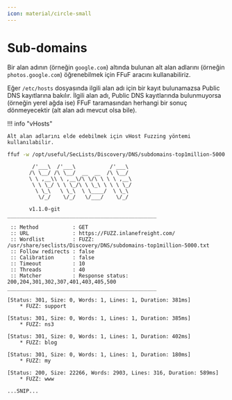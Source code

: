 ```yaml
---
icon: material/circle-small
---
```


# Sub-domains

Bir alan adının (örneğin `google.com`) altında bulunan alt alan adlarını (örneğin `photos.google.com`) öğrenebilmek için FFuF aracını kullanabiliriz.

Eğer `/etc/hosts` dosyasında ilgili alan adı için bir kayıt bulunamazsa Public DNS kayıtlarına bakılır. İlgili alan adı, Public DNS kayıtlarında bulunmuyorsa (örneğin yerel ağda ise) FFuF taramasından herhangi bir sonuç dönmeyecektir (alt alan adı mevcut olsa bile).

!!! info "vHosts"

    Alt alan adlarını elde edebilmek için vHost Fuzzing yöntemi kullanılabilir.

```bash
ffuf -w /opt/useful/SecLists/Discovery/DNS/subdomains-top1million-5000.txt:FUZZ -u https://FUZZ.inlanefreight.com/
```

```text title="Output"
        /'___\  /'___\           /'___\
       /\ \__/ /\ \__/  __  __  /\ \__/
       \ \ ,__\\ \ ,__\/\ \/\ \ \ \ ,__\
        \ \ \_/ \ \ \_/\ \ \_\ \ \ \ \_/
         \ \_\   \ \_\  \ \____/  \ \_\
          \/_/    \/_/   \/___/    \/_/

       v1.1.0-git
________________________________________________

 :: Method           : GET
 :: URL              : https://FUZZ.inlanefreight.com/
 :: Wordlist         : FUZZ: /usr/share/seclists/Discovery/DNS/subdomains-top1million-5000.txt
 :: Follow redirects : false
 :: Calibration      : false
 :: Timeout          : 10
 :: Threads          : 40
 :: Matcher          : Response status: 200,204,301,302,307,401,403,405,500
________________________________________________

[Status: 301, Size: 0, Words: 1, Lines: 1, Duration: 381ms]
    * FUZZ: support

[Status: 301, Size: 0, Words: 1, Lines: 1, Duration: 385ms]
    * FUZZ: ns3

[Status: 301, Size: 0, Words: 1, Lines: 1, Duration: 402ms]
    * FUZZ: blog

[Status: 301, Size: 0, Words: 1, Lines: 1, Duration: 180ms]
    * FUZZ: my

[Status: 200, Size: 22266, Words: 2903, Lines: 316, Duration: 589ms]
    * FUZZ: www

...SNIP...
```
